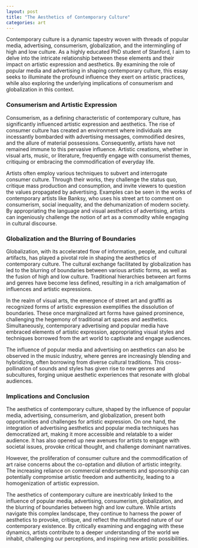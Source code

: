 ```yaml
---
layout: post
title: "The Aesthetics of Contemporary Culture"
categories: art
---
```


Contemporary culture is a dynamic tapestry woven with threads of popular media, advertising, consumerism, globalization, and the intermingling of high and low culture. As a highly educated PhD student of Stanford, I aim to delve into the intricate relationship between these elements and their impact on artistic expression and aesthetics. By examining the role of popular media and advertising in shaping contemporary culture, this essay seeks to illuminate the profound influence they exert on artistic practices, while also exploring the underlying implications of consumerism and globalization in this context.


### Consumerism and Artistic Expression

Consumerism, as a defining characteristic of contemporary culture, has significantly influenced artistic expression and aesthetics. The rise of consumer culture has created an environment where individuals are incessantly bombarded with advertising messages, commodified desires, and the allure of material possessions. Consequently, artists have not remained immune to this pervasive influence. Artistic creations, whether in visual arts, music, or literature, frequently engage with consumerist themes, critiquing or embracing the commodification of everyday life.

Artists often employ various techniques to subvert and interrogate consumer culture. Through their works, they challenge the status quo, critique mass production and consumption, and invite viewers to question the values propagated by advertising. Examples can be seen in the works of contemporary artists like Banksy, who uses his street art to comment on consumerism, social inequality, and the dehumanization of modern society. By appropriating the language and visual aesthetics of advertising, artists can ingeniously challenge the notion of art as a commodity while engaging in cultural discourse.

### Globalization and the Blurring of Boundaries

Globalization, with its accelerated flow of information, people, and cultural artifacts, has played a pivotal role in shaping the aesthetics of contemporary culture. The cultural exchange facilitated by globalization has led to the blurring of boundaries between various artistic forms, as well as the fusion of high and low culture. Traditional hierarchies between art forms and genres have become less defined, resulting in a rich amalgamation of influences and artistic expressions.

In the realm of visual arts, the emergence of street art and graffiti as recognized forms of artistic expression exemplifies the dissolution of boundaries. These once marginalized art forms have gained prominence, challenging the hegemony of traditional art spaces and aesthetics. Simultaneously, contemporary advertising and popular media have embraced elements of artistic expression, appropriating visual styles and techniques borrowed from the art world to captivate and engage audiences.

The influence of popular media and advertising on aesthetics can also be observed in the music industry, where genres are increasingly blending and hybridizing, often borrowing from diverse cultural traditions. This cross-pollination of sounds and styles has given rise to new genres and subcultures, forging unique aesthetic experiences that resonate with global audiences.

### Implications and Conclusion

The aesthetics of contemporary culture, shaped by the influence of popular media, advertising, consumerism, and globalization, present both opportunities and challenges for artistic expression. On one hand, the integration of advertising aesthetics and popular media techniques has democratized art, making it more accessible and relatable to a wider audience. It has also opened up new avenues for artists to engage with societal issues, provoke critical thought, and challenge dominant narratives.

However, the proliferation of consumer culture and the commodification of art raise concerns about the co-optation and dilution of artistic integrity. The increasing reliance on commercial endorsements and sponsorship can potentially compromise artistic freedom and authenticity, leading to a homogenization of artistic expression.

The aesthetics of contemporary culture are inextricably linked to the influence of popular media, advertising, consumerism, globalization, and the blurring of boundaries between high and low culture. While artists navigate this complex landscape, they continue to harness the power of aesthetics to provoke, critique, and reflect the multifaceted nature of our contemporary existence. By critically examining and engaging with these dynamics, artists contribute to a deeper understanding of the world we inhabit, challenging our perceptions, and inspiring new artistic possibilities.
